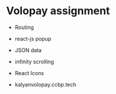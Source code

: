 # Volopay assignment

- Routing
- react-js popup
- JSON data
- infinity scrolling
- React Icons

- kalyanvolopay.ccbp.tech
